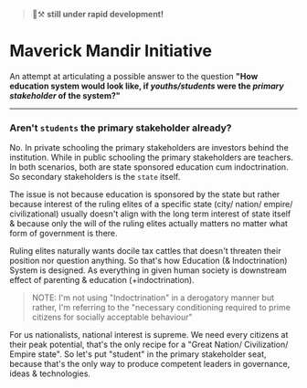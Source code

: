 > 🚧⚒️ **still under rapid development!**

# Maverick Mandir Initiative 

An attempt at articulating a possible answer to the question **"How education system would look like, if *youths/students* were the *primary stakeholder* of the system?"**

___

### Aren't `students` the primary stakeholder already?
No. In private schooling the primary stakeholders are investors behind the institution. While in public schooling the primary stakeholders are teachers. In both scenarios, both are state sponsored education cum indoctrination. So secondary stakeholders is the `state` itself.

The issue is not because education is sponsored by the state but rather because interest of the ruling elites of a specific state (city/ nation/ empire/ civilizational) usually doesn't align with the long term interest of state itself & because only the will of the ruling elites actually matters no matter what form of government is there.

Ruling elites naturally wants docile tax cattles that doesn't threaten their position nor question anything. So that's how Education (& Indoctrination) System is designed. As everything in given human society is downstream effect of parenting & education (+indoctrination).

> NOTE: I'm not using "Indoctrination" in a derogatory manner but rather, I'm referring to the "necessary conditioning required to prime citizens for socially acceptable behaviour"

For us nationalists, national interest is supreme. We need every citizens at their peak potential, that's the only recipe for a "Great Nation/ Civilization/ Empire state". So let's put "student" in the primary stakeholder seat, because that's the only way to produce competent leaders in governance, ideas & technologies.